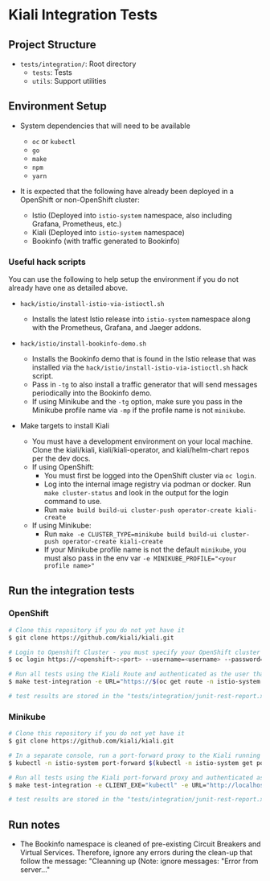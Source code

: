 # Kiali Integration Tests

## Project Structure

* `tests/integration/`:  Root directory
    *  `tests`:  Tests
    *  `utils`:  Support utilities


## Environment Setup

* System dependencies that will need to be available
    *  `oc` or `kubectl`
    *  `go`
    *  `make`
    *  `npm`
    *  `yarn`

* It is expected that the following have already been deployed in a OpenShift or non-OpenShift cluster:
    * Istio (Deployed into `istio-system` namespace, also including Grafana, Prometheus, etc.)
    * Kiali (Deployed into `istio-system` namespace)
    * Bookinfo (with traffic generated to Bookinfo)

### Useful hack scripts

You can use the following to help setup the environment if you do not already have one as detailed above.

* `hack/istio/install-istio-via-istioctl.sh`
    * Installs the latest Istio release into `istio-system` namespace along with the Prometheus, Grafana, and Jaeger addons.

* `hack/istio/install-bookinfo-demo.sh`
    * Installs the Bookinfo demo that is found in the Istio release that was installed via the `hack/istio/install-istio-via-istioctl.sh` hack script.
    * Pass in `-tg` to also install a traffic generator that will send messages periodically into the Bookinfo demo.
    * If using Minikube and the `-tg` option, make sure you pass in the Minikube profile name via `-mp` if the profile name is not `minikube`.

* Make targets to install Kiali
    * You must have a development environment on your local machine. Clone the kiali/kiali, kiali/kiali-operator, and kiali/helm-chart repos per the dev docs.
    * If using OpenShift:
        * You must first be logged into the OpenShift cluster via `oc login`.
        * Log into the internal image registry via podman or docker. Run `make cluster-status` and look in the output for the login command to use.
        * Run `make build build-ui cluster-push operator-create kiali-create`
    * If using Minikube:
        * Run `make -e CLUSTER_TYPE=minikube build build-ui cluster-push operator-create kiali-create`
        * If your Minikube profile name is not the default `minikube`, you must also pass in the env var `-e MINIKUBE_PROFILE="<your profile name>"`

## Run the integration tests

### OpenShift

```sh
# Clone this repository if you do not yet have it
$ git clone https://github.com/kiali/kiali.git

# Login to Openshift Cluster - you must specify your OpenShift cluster information and credentials
$ oc login https://<openshift>:<port> --username=<username> --password=<password> --insecure-skip-tls-verify=true

# Run all tests using the Kiali Route and authenticated as the user that is logged in
$ make test-integration -e URL="https://$(oc get route -n istio-system kiali -o 'jsonpath={.spec.host}')" -e TOKEN="$(oc whoami -t)"

# test results are stored in the "tests/integration/junit-rest-report.xml" file
```

### Minikube

```sh
# Clone this repository if you do not yet have it
$ git clone https://github.com/kiali/kiali.git

# In a separate console, run a port-forward proxy to the Kiali running in the cluster
$ kubectl -n istio-system port-forward $(kubectl -n istio-system get pod -l app.kubernetes.io/name=kiali -o name) 20001:20001

# Run all tests using the Kiali port-forward proxy and authenticated as the Kiali service account
$ make test-integration -e CLIENT_EXE="kubectl" -e URL="http://localhost:20001/kiali" -e TOKEN="$(kubectl get -n istio-system $(kubectl get secret -n istio-system -o name | grep 'kiali.*-token' | head -n 1) -o jsonpath={.data.token} | base64 -d)"

# test results are stored in the "tests/integration/junit-rest-report.xml" file
```

## Run notes

* The Bookinfo namespace is cleaned of pre-existing Circuit Breakers and Virtual Services.
  Therefore, ignore any errors during the clean-up that follow the message:
    "Cleanning up (Note: ignore messages: "Error from server..."

